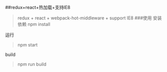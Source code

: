 ##redux+react+热加载+支持IE8
>redux + react + webpack-hot-middleware + support IE8
###使用
安装依赖
>npm install

运行
>npm start

build
>npm run build
